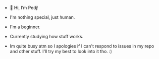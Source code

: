  - 👋 Hi, I’m Pedj!
 - I'm nothing special, just human.
 - I'm a beginner.
 - Currently studying how stuff works.

- Im quite busy atm so I apologies if I can't respond to issues in my repo and other stuff. I'll try my best to look into it tho. :)
